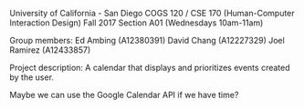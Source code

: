 University of California - San Diego
COGS 120 / CSE 170 (Human-Computer Interaction Design)
Fall 2017
Section A01 (Wednesdays 10am-11am)

Group members:
Ed Ambing (A12380391)
David Chang (A12227329)
Joel Ramirez (A12433857)

Project description:
A calendar that displays and prioritizes events created by the user.

Maybe we can use the Google Calendar API if we have time?
